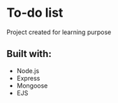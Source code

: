 # To-do list

Project created for learning purpose

## Built with:
- Node.js
- Express
- Mongoose
- EJS